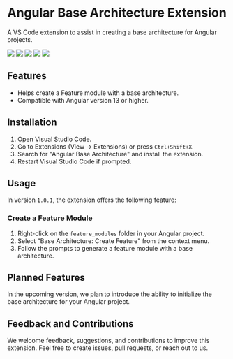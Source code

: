 # Angular Base Architecture Extension

A VS Code extension to assist in creating a base architecture for Angular projects.

![](https://img.shields.io/github/stars/TSCO-SA/base-architecture-extension) ![](https://img.shields.io/github/last-commit/TSCO-SA/base-architecture-extension) ![](https://img.shields.io/github/repo-size/TSCO-SA/base-architecture-extension) ![](https://img.shields.io/github/release/TSCO-SA/base-architecture-extension) ![](https://img.shields.io/github/issues/TSCO-SA/base-architecture-extension) 


## Features

- Helps create a Feature module with a base architecture.
- Compatible with Angular version 13 or higher.

## Installation

1. Open Visual Studio Code.
2. Go to Extensions (View -> Extensions) or press `Ctrl+Shift+X`.
3. Search for "Angular Base Architecture" and install the extension.
4. Restart Visual Studio Code if prompted.

## Usage

In version `1.0.1`, the extension offers the following feature:

### Create a Feature Module

1. Right-click on the `feature_modules` folder in your Angular project.
2. Select "Base Architecture: Create Feature" from the context menu.
3. Follow the prompts to generate a feature module with a base architecture.

## Planned Features

In the upcoming version, we plan to introduce the ability to initialize the base architecture for your Angular project.

## Feedback and Contributions

We welcome feedback, suggestions, and contributions to improve this extension. Feel free to create issues, pull requests, or reach out to us.
